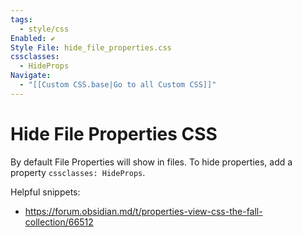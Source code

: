 ```yaml
---
tags:
  - style/css
Enabled: ✔️
Style File: hide_file_properties.css
cssclasses:
  - HideProps
Navigate:
  - "[[Custom CSS.base|Go to all Custom CSS]]"
---
```

# Hide File Properties CSS

By default File Properties will show in files. To hide properties, add a property `cssclasses: HideProps`.

Helpful snippets:

- https://forum.obsidian.md/t/properties-view-css-the-fall-collection/66512
